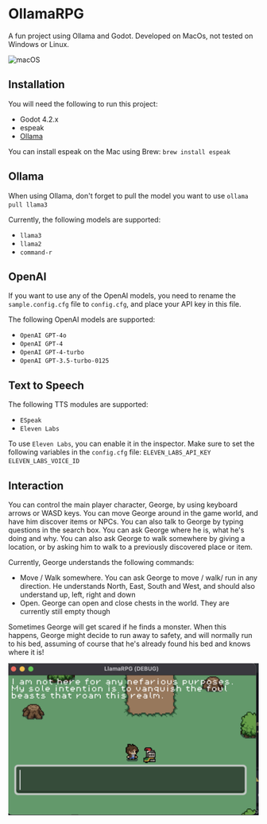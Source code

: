 # OllamaRPG
A fun project using Ollama and Godot. Developed on MacOs, not tested on Windows or Linux.

![macOS](https://img.shields.io/badge/mac%20os-000000?style=for-the-badge&logo=macos&logoColor=F0F0F0)

## Installation

You will need the following to run this project:
- Godot 4.2.x
- espeak 
- [Ollama](https://ollama.com/download/mac)

You can install espeak on the Mac using Brew:
`brew install espeak`

## Ollama

When using Ollama, don't forget to pull the model you want to use
`ollama pull llama3`

Currently, the following models are supported:
- `llama3`
- `llama2`
- `command-r`

## OpenAI

If you want to use any of the OpenAI models, you need to rename the `sample.config.cfg` file to `config.cfg`, and place your API key in this file.

The following OpenAI models are supported:
- `OpenAI GPT-4o`
- `OpenAI GPT-4`
- `OpenAI GPT-4-turbo` 
- `OpenAI GPT-3.5-turbo-0125`

## Text to Speech
The following TTS modules are supported:
- `ESpeak`
- `Eleven Labs`

To use `Eleven Labs`, you can enable it in the inspector. Make sure to set the following variables in the `config.cfg` file:
`ELEVEN_LABS_API_KEY`
`ELEVEN_LABS_VOICE_ID`

## Interaction

You can control the main player character, George, by using keyboard arrows or WASD keys. You can move George around in the game world, and have him discover items or NPCs. You can also talk to George by typing questions in the search box. You can ask George where he is, what he's doing and why. You can also ask George to walk somewhere by giving a location, or by asking him to walk to a previously discovered place or item.

Currently, George understands the following commands:
- Move / Walk somewhere. You can ask George to move / walk/ run in any direction. He understands North, East, South and West, and should also understand up, left, right and down
- Open. George can open and close chests in the world. They are currently still empty though

Sometimes George will get scared if he finds a monster. When this happens, George might decide to run away to safety, and will normally run to his bed, assuming of course that he's already found his bed and knows where it is!

![alt text](image.png)

